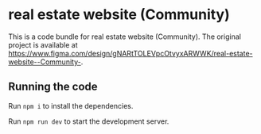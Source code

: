 
  # real estate website (Community)

  This is a code bundle for real estate website (Community). The original project is available at https://www.figma.com/design/gNARtTOLEVpcOtvyxARWWK/real-estate-website--Community-.

  ## Running the code

  Run `npm i` to install the dependencies.

  Run `npm run dev` to start the development server.
  